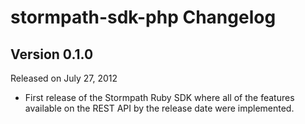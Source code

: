 stormpath-sdk-php Changelog
====================

Version 0.1.0
-------------

Released on July 27, 2012

- First release of the Stormpath Ruby SDK where all of the features available on the REST API by the release date were implemented.